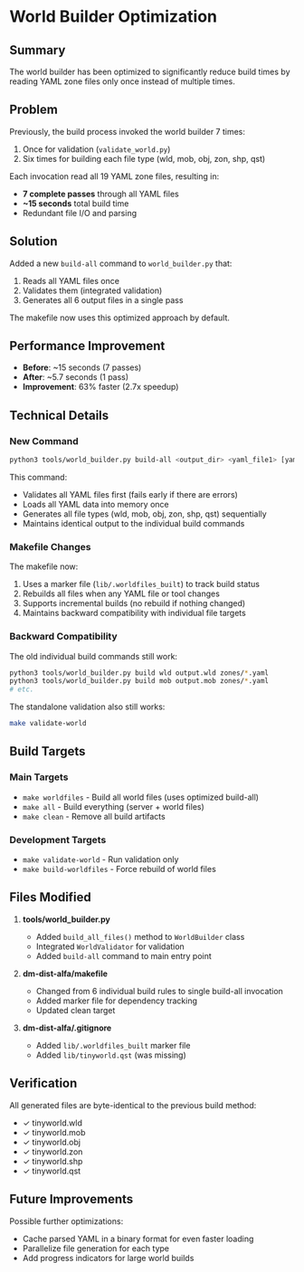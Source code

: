 # World Builder Optimization

## Summary

The world builder has been optimized to significantly reduce build times by reading YAML zone files only once instead of multiple times.

## Problem

Previously, the build process invoked the world builder 7 times:
1. Once for validation (`validate_world.py`)
2. Six times for building each file type (wld, mob, obj, zon, shp, qst)

Each invocation read all 19 YAML zone files, resulting in:
- **7 complete passes** through all YAML files
- **~15 seconds** total build time
- Redundant file I/O and parsing

## Solution

Added a new `build-all` command to `world_builder.py` that:
1. Reads all YAML files once
2. Validates them (integrated validation)
3. Generates all 6 output files in a single pass

The makefile now uses this optimized approach by default.

## Performance Improvement

- **Before**: ~15 seconds (7 passes)
- **After**: ~5.7 seconds (1 pass)
- **Improvement**: 63% faster (2.7x speedup)

## Technical Details

### New Command

```bash
python3 tools/world_builder.py build-all <output_dir> <yaml_file1> [yaml_file2 ...]
```

This command:
- Validates all YAML files first (fails early if there are errors)
- Loads all YAML data into memory once
- Generates all file types (wld, mob, obj, zon, shp, qst) sequentially
- Maintains identical output to the individual build commands

### Makefile Changes

The makefile now:
1. Uses a marker file (`lib/.worldfiles_built`) to track build status
2. Rebuilds all files when any YAML file or tool changes
3. Supports incremental builds (no rebuild if nothing changed)
4. Maintains backward compatibility with individual file targets

### Backward Compatibility

The old individual build commands still work:
```bash
python3 tools/world_builder.py build wld output.wld zones/*.yaml
python3 tools/world_builder.py build mob output.mob zones/*.yaml
# etc.
```

The standalone validation also still works:
```bash
make validate-world
```

## Build Targets

### Main Targets

- `make worldfiles` - Build all world files (uses optimized build-all)
- `make all` - Build everything (server + world files)
- `make clean` - Remove all build artifacts

### Development Targets

- `make validate-world` - Run validation only
- `make build-worldfiles` - Force rebuild of world files

## Files Modified

1. **tools/world_builder.py**
   - Added `build_all_files()` method to `WorldBuilder` class
   - Integrated `WorldValidator` for validation
   - Added `build-all` command to main entry point

2. **dm-dist-alfa/makefile**
   - Changed from 6 individual build rules to single build-all invocation
   - Added marker file for dependency tracking
   - Updated clean target

3. **dm-dist-alfa/.gitignore**
   - Added `lib/.worldfiles_built` marker file
   - Added `lib/tinyworld.qst` (was missing)

## Verification

All generated files are byte-identical to the previous build method:
- ✓ tinyworld.wld
- ✓ tinyworld.mob
- ✓ tinyworld.obj
- ✓ tinyworld.zon
- ✓ tinyworld.shp
- ✓ tinyworld.qst

## Future Improvements

Possible further optimizations:
- Cache parsed YAML in a binary format for even faster loading
- Parallelize file generation for each type
- Add progress indicators for large world builds

